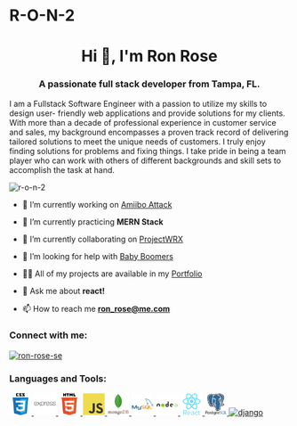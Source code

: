 # R-O-N-2

<h1 align="center">Hi 👋, I'm Ron Rose</h1>
<h3 align="center">A passionate full stack developer from Tampa, FL.</h3>

I am a Fullstack Software Engineer with a passion to utilize my skills to design user- friendly web applications and provide solutions for my clients. With more than a decade of professional experience in customer service and sales, my background encompasses a proven track record of delivering tailored solutions to meet the unique needs of customers. I truly enjoy finding solutions for problems and fixing things. I take pride in being a team player who can work with others of different backgrounds and skill sets to accomplish the task at hand.

<p align="left"> <img src="https://komarev.com/ghpvc/?username=r-o-n-2&label=Profile%20views&color=0e75b6&style=flat" alt="r-o-n-2" /> </p>

- 🔭 I’m currently working on [Amiibo Attack](https://github.com/R-O-N-2/Amiibo-Attack-)

- 🌱 I’m currently practicing **MERN Stack**

- 👯 I’m currently collaborating on [ProjectWRX](https://github.com/sunder96u/ProjectWRX-Front/blob/main/README.md)

- 🤝 I’m looking for help with [Baby Boomers](https://github.com/R-O-N-2/Baby-Boomers)

- 👨‍💻 All of my projects are available in my <a href="https://ron-rose.netlify.app/" target="_blank">Portfolio</a>

- 💬 Ask me about **react!**

- 📫 How to reach me **ron_rose@me.com**

<h3 align="left">Connect with me:</h3>
<p align="left">
<a href="https://linkedin.com/in/ron-rose-se" target="blank"><img align="center" src="https://raw.githubusercontent.com/rahuldkjain/github-profile-readme-generator/master/src/images/icons/Social/linked-in-alt.svg" alt="ron-rose-se" height="30" width="40" /></a>
</p>

<h3 align="left">Languages and Tools:</h3>
<p align="left"> <a href="https://www.w3schools.com/css/" target="_blank" rel="noreferrer"> <img src="https://raw.githubusercontent.com/devicons/devicon/master/icons/css3/css3-original-wordmark.svg" alt="css3" width="40" height="40"/> </a> <a href="https://expressjs.com" target="_blank" rel="noreferrer"> <img src="https://raw.githubusercontent.com/devicons/devicon/master/icons/express/express-original-wordmark.svg" alt="express" width="40" height="40"/> </a> <a href="https://www.w3.org/html/" target="_blank" rel="noreferrer"> <img src="https://raw.githubusercontent.com/devicons/devicon/master/icons/html5/html5-original-wordmark.svg" alt="html5" width="40" height="40"/> </a> <a href="https://developer.mozilla.org/en-US/docs/Web/JavaScript" target="_blank" rel="noreferrer"> <img src="https://raw.githubusercontent.com/devicons/devicon/master/icons/javascript/javascript-original.svg" alt="javascript" width="40" height="40"/> </a> <a href="https://www.mongodb.com/" target="_blank" rel="noreferrer"> <img src="https://raw.githubusercontent.com/devicons/devicon/master/icons/mongodb/mongodb-original-wordmark.svg" alt="mongodb" width="40" height="40"/> </a> <a href="https://www.mysql.com/" target="_blank" rel="noreferrer"> <img src="https://raw.githubusercontent.com/devicons/devicon/master/icons/mysql/mysql-original-wordmark.svg" alt="mysql" width="40" height="40"/> </a> <a href="https://nodejs.org" target="_blank" rel="noreferrer"> <img src="https://raw.githubusercontent.com/devicons/devicon/master/icons/nodejs/nodejs-original-wordmark.svg" alt="nodejs" width="40" height="40"/> </a> <a href="https://reactjs.org/" target="_blank" rel="noreferrer"> <img src="https://raw.githubusercontent.com/devicons/devicon/master/icons/react/react-original-wordmark.svg" alt="react" width="40" height="40"/> </a> <a href="https://www.postgresql.org" target="_blank" rel="noreferrer"> <img src="https://raw.githubusercontent.com/devicons/devicon/master/icons/postgresql/postgresql-original-wordmark.svg" alt="postgresql" width="40" height="40"/> </a>  <a href="https://www.djangoproject.com/" target="_blank" rel="noreferrer"> <img src="https://cdn.worldvectorlogo.com/logos/django.svg" alt="django" width="40" height="40"/> </a> </p>
